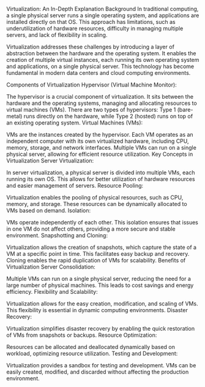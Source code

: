 Virtualization: An In-Depth Explanation
Background
In traditional computing, a single physical server runs a single operating system, and applications are installed directly on that OS. This approach has limitations, such as underutilization of hardware resources, difficulty in managing multiple servers, and lack of flexibility in scaling.

Virtualization addresses these challenges by introducing a layer of abstraction between the hardware and the operating system. It enables the creation of multiple virtual instances, each running its own operating system and applications, on a single physical server. This technology has become fundamental in modern data centers and cloud computing environments.

Components of Virtualization
Hypervisor (Virtual Machine Monitor):

The hypervisor is a crucial component of virtualization. It sits between the hardware and the operating systems, managing and allocating resources to virtual machines (VMs).
There are two types of hypervisors: Type 1 (bare-metal) runs directly on the hardware, while Type 2 (hosted) runs on top of an existing operating system.
Virtual Machines (VMs):

VMs are the instances created by the hypervisor. Each VM operates as an independent computer with its own virtualized hardware, including CPU, memory, storage, and network interfaces.
Multiple VMs can run on a single physical server, allowing for efficient resource utilization.
Key Concepts in Virtualization
Server Virtualization:

In server virtualization, a physical server is divided into multiple VMs, each running its own OS. This allows for better utilization of hardware resources and easier management of servers.
Resource Pooling:

Virtualization enables the pooling of physical resources, such as CPU, memory, and storage. These resources can be dynamically allocated to VMs based on demand.
Isolation:

VMs operate independently of each other. This isolation ensures that issues in one VM do not affect others, providing a more secure and stable environment.
Snapshotting and Cloning:

Virtualization allows the creation of snapshots, which capture the state of a VM at a specific point in time. This facilitates easy backup and recovery. Cloning enables the rapid duplication of VMs for scalability.
Benefits of Virtualization
Server Consolidation:

Multiple VMs can run on a single physical server, reducing the need for a large number of physical machines. This leads to cost savings and energy efficiency.
Flexibility and Scalability:

Virtualization allows for the easy creation, modification, and scaling of VMs. This flexibility is essential in dynamic computing environments.
Disaster Recovery:

Virtualization simplifies disaster recovery by enabling the quick restoration of VMs from snapshots or backups.
Resource Optimization:

Resources can be allocated and deallocated dynamically based on workload, optimizing resource utilization.
Testing and Development:

Virtualization provides a sandbox for testing and development. VMs can be easily created, modified, and discarded without affecting the production environment.
